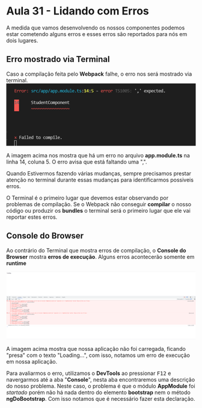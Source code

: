 # Aula 31 - Lidando com Erros

A medida que vamos desenvolvendo os nossos componentes podemos estar cometendo alguns erros e esses erros são reportados para nós em dois lugares.

## Erro mostrado via Terminal

Caso a compilação feita pelo **Webpack** falhe, o erro nos será mostrado via terminal.
![Erro de Compilação via Terminal](./imagens/Aula31/erro_de_compilacao_via_terminal.png)

A imagem acima nos mostra que há um erro no arquivo **app.module.ts** na linha 14, coluna 5. O erro avisa que está faltando uma ",".

Quando Estivermos fazendo várias mudanças, sempre precisamos prestar atenção no terminal durante essas mudanças para identificarmos possiveis erros.

O Terminal é o primeiro lugar que devemos estar observando por problemas de compilação. Se o Webpack não conseguir **compilar** o nosso código ou produzir os **bundles** o terminal será o primeiro lugar que ele vai reportar estes erros.

## Console do Browser

Ao contrário do Terminal que mostra erros de compilação, o **Console do Browser** mostra **erros de execução**. Alguns erros acontecerão somente em **runtime**

![Erro de Execução via Console do Browser](./imagens/Aula31/erro_de_execucao_via_console_do_browser.png)

A imagem acima mostra que nossa aplicação não foi carregada, ficando "presa" com o texto "Loading...", com isso, notamos um erro de execução em nossa aplicação.

Para avaliarmos o erro, utilizamos o **DevTools** ao pressionar <kbd>F12</kbd> e navergarmos até a aba "**Console**", nesta aba encontraremos uma descrição do nosso problema. Neste caso, o problema é que o módulo **AppModule** foi _startado_ porém não há nada dentro do elemento **bootstrap** nem o método **ngDoBootstrap**. Com isso notamos que é necessário fazer esta declaração.
